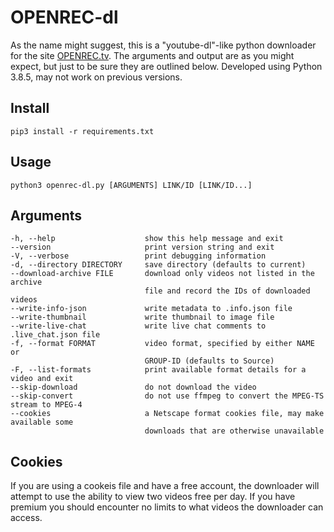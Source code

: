 # OPENREC-dl

As the name might suggest, this is a "youtube-dl"-like python downloader for the site [OPENREC.tv](https://www.openrec.tv/). The arguments and output are as you might expect, but just to be sure they are outlined below. Developed using Python 3.8.5, may not work on previous versions.

## Install

```
pip3 install -r requirements.txt
```

## Usage

```
python3 openrec-dl.py [ARGUMENTS] LINK/ID [LINK/ID...]
```

## Arguments

```
-h, --help                    show this help message and exit
--version                     print version string and exit
-V, --verbose                 print debugging information
-d, --directory DIRECTORY     save directory (defaults to current)
--download-archive FILE       download only videos not listed in the archive
                              file and record the IDs of downloaded videos
--write-info-json             write metadata to .info.json file
--write-thumbnail             write thumbnail to image file
--write-live-chat             write live chat comments to .live_chat.json file
-f, --format FORMAT           video format, specified by either NAME or
                              GROUP-ID (defaults to Source)
-F, --list-formats            print available format details for a video and exit
--skip-download               do not download the video
--skip-convert                do not use ffmpeg to convert the MPEG-TS stream to MPEG-4
--cookies                     a Netscape format cookies file, may make available some
                              downloads that are otherwise unavailable
```

## Cookies

If you are using a cookeis file and have a free account, the downloader will attempt to use the ability to view two videos free per day. If you have premium you should encounter no limits to what videos the downloader can access.